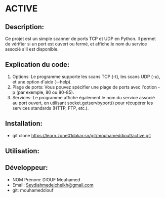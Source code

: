 # ACTIVE

## Description:
Ce projet est un simple scanner de ports TCP et UDP en Python. Il permet de vérifier si un port est ouvert ou fermé, et affiche le nom du service associé s'il est disponible.

## Explication du code:
1) Options: Le programme supporte les scans TCP (-t), les scans UDP (-u), et une option d'aide (--help).
2) Plage de ports: Vous pouvez spécifier une plage de ports avec l'option -p (par exemple, 80 ou 80-85).
3) Services: Le programme affiche également le nom du service associé au port ouvert, en utilisant socket.getservbyport() pour récupérer les services standards (HTTP, FTP, etc.).

## Installation:
- git clone https://learn.zone01dakar.sn/git/mouhameddiouf/active.git

## Utilisation:

## Développeur:
- NOM Prénom: DIOUF Mouhamed
- Email: Seydiahmedelcheikh@gmail.com
- git: mouhameddiouf